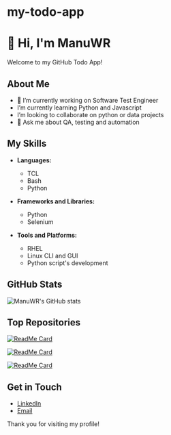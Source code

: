 # my-todo-app
# 👋 Hi, I'm ManuWR

Welcome to my GitHub Todo App!

## About Me

- 🔭 I’m currently working on Software Test Engineer
- I’m currently learning Python and Javascript
- I’m looking to collaborate on python or data projects
- 💬 Ask me about QA, testing and automation
  
## My Skills

- **Languages:**
  - TCL
  - Bash
  - Python

- **Frameworks and Libraries:**
  - Python
  - Selenium

- **Tools and Platforms:**
  - RHEL
  - Linux CLI and GUI
  - Python script's development

## GitHub Stats

![ManuWR's GitHub stats](https://github-readme-stats.vercel.app/api?username=ManuWR&show_icons=true&theme=radical)

## Top Repositories

[![ReadMe Card](https://github-readme-stats.vercel.app/api/pin/?username=ManuWR&repo=python_practice&theme=radical)](https://github.com/ManuWR/python_practice)

[![ReadMe Card](https://github-readme-stats.vercel.app/api/pin/?username=ManuWR&repo=my-todo-app&theme=radical)](https://github.com/ManuWR/my-todo-app)

[![ReadMe Card](https://github-readme-stats.vercel.app/api/pin/?username=ManuWR&repo=app2&theme=radical)](https://github.com/ManuWR/app2)

## Get in Touch

- [LinkedIn](https://www.linkedin.com/in/manuel-wong-5b07251bb/)
- [Email](mailto:j.m.w.r@hotmail.com)

Thank you for visiting my profile!
